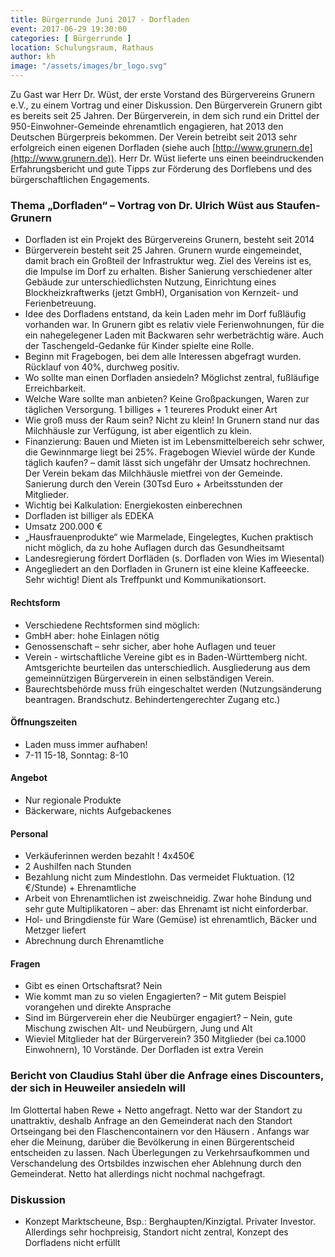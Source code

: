 ```yaml
---
title: Bürgerrunde Juni 2017 - Dorfladen
event: 2017-06-29 19:30:00
categories: [ Bürgerrunde ]
location: Schulungsraum, Rathaus
author: kh
image: "/assets/images/br_logo.svg"
--- 
```


Zu Gast war Herr Dr. Wüst, der erste Vorstand des Bürgervereins Grunern e.V., zu einem Vortrag und einer Diskussion. 
Den Bürgerverein Grunern gibt es bereits seit 25 Jahren. Der Bürgerverein, in dem sich rund ein Drittel der 950-Einwohner-Gemeinde ehrenamtlich engagieren, hat 2013 den Deutschen Bürgerpreis bekommen. Der Verein betreibt seit 2013 sehr erfolgreich einen eigenen Dorfladen (siehe auch [http://www.grunern.de](http://www.grunern.de)). Herr Dr. Wüst lieferte uns einen beeindruckenden Erfahrungsbericht und gute Tipps zur Förderung des Dorflebens und des bürgerschaftlichen Engagements. 

### Thema „Dorfladen“ – Vortrag von Dr. Ulrich Wüst aus Staufen-Grunern
- Dorfladen ist ein Projekt des Bürgervereins Grunern, besteht seit 2014
- Bürgerverein besteht seit 25 Jahren. Grunern wurde eingemeindet, damit brach ein Großteil der Infrastruktur weg. Ziel des Vereins ist es, die Impulse im Dorf zu erhalten. Bisher Sanierung verschiedener alter Gebäude zur unterschiedlichsten Nutzung, Einrichtung eines Blockheizkraftwerks (jetzt GmbH), Organisation von Kernzeit- und Ferienbetreuung.
- Idee des Dorfladens entstand, da kein Laden mehr im Dorf fußläufig vorhanden war. In Grunern gibt es relativ viele Ferienwohnungen, für die ein nahegelegener Laden mit Backwaren sehr werbeträchtig wäre. Auch der Taschengeld-Gedanke für Kinder spielte eine Rolle.
- Beginn mit Fragebogen, bei dem alle Interessen abgefragt wurden. Rücklauf von 40%, durchweg positiv.
- Wo sollte man einen Dorfladen ansiedeln? Möglichst zentral, fußläufige Erreichbarkeit.
- Welche Ware sollte man anbieten? Keine Großpackungen, Waren zur täglichen Versorgung. 1 billiges + 1 teureres Produkt einer Art
- Wie groß muss der Raum sein? Nicht zu klein! In Grunern stand nur das Milchhäusle zur Verfügung, ist aber eigentlich zu klein.
- Finanzierung: Bauen und Mieten ist im Lebensmittelbereich sehr schwer, die Gewinnmarge liegt bei 25%. Fragebogen Wieviel würde der Kunde täglich kaufen? – damit lässt sich ungefähr der Umsatz hochrechnen. Der Verein bekam das Milchhäusle mietfrei von der Gemeinde. Sanierung durch den Verein (30Tsd Euro + Arbeitsstunden der Mitglieder.
- Wichtig bei Kalkulation: Energiekosten einberechnen
- Dorfladen ist billiger als EDEKA
- Umsatz 200.000 €
- „Hausfrauenprodukte“ wie Marmelade, Eingelegtes, Kuchen praktisch nicht möglich, da zu hohe Auflagen durch das Gesundheitsamt
- Landesregierung fördert Dorfläden (s. Dorfladen von Wies im Wiesental)
- Angegliedert an den Dorfladen in Grunern ist eine kleine Kaffeeecke. Sehr wichtig! Dient als Treffpunkt und Kommunikationsort.

#### Rechtsform
- Verschiedene Rechtsformen sind möglich:
- GmbH aber: hohe Einlagen nötig
- Genossenschaft – sehr sicher, aber hohe Auflagen und teuer
- Verein - wirtschaftliche Vereine gibt es in Baden-Württemberg nicht. Amtsgerichte beurteilen das unterschiedlich. Ausgliederung aus dem gemeinnützigen Bürgerverein in einen selbständigen Verein.
- Baurechtsbehörde muss früh eingeschaltet werden (Nutzungsänderung beantragen. Brandschutz. Behindertengerechter Zugang etc.)

#### Öffnungszeiten
- Laden muss immer aufhaben!
- 7-11 15-18, Sonntag: 8-10

#### Angebot
- Nur regionale Produkte
- Bäckerware, nichts Aufgebackenes

#### Personal
- Verkäuferinnen werden bezahlt ! 4x450€
- 2 Aushilfen nach Stunden
- Bezahlung nicht zum Mindestlohn. Das vermeidet Fluktuation. (12 €/Stunde) + Ehrenamtliche
- Arbeit von Ehrenamtlichen ist zweischneidig. Zwar hohe Bindung und sehr gute Multiplikatoren – aber: das Ehrenamt ist nicht einforderbar.
- Hol- und Bringdienste für Ware (Gemüse) ist ehrenamtlich, Bäcker und Metzger liefert
- Abrechnung durch Ehrenamtliche

#### Fragen
- Gibt es einen Ortschaftsrat? Nein
- Wie kommt man zu so vielen Engagierten? – Mit gutem Beispiel vorangehen und direkte Ansprache
- Sind im Bürgerverein eher die Neubürger engagiert? – Nein, gute Mischung zwischen Alt- und Neubürgern, Jung und Alt
- Wieviel Mitglieder hat der Bürgerverein? 350 Mitglieder (bei ca.1000 Einwohnern), 10 Vorstände. Der Dorfladen ist extra Verein

### Bericht von Claudius Stahl über die Anfrage eines Discounters, der sich in Heuweiler ansiedeln will
Im Glottertal haben Rewe + Netto angefragt. Netto war der Standort zu unattraktiv, deshalb Anfrage an den Gemeinderat nach den Standort Ortseingang bei den Flaschencontainern vor den Häusern . Anfangs war eher die Meinung, darüber die Bevölkerung in einen Bürgerentscheid entscheiden zu lassen. Nach Überlegungen zu Verkehrsaufkommen und Verschandelung des Ortsbildes inzwischen eher Ablehnung durch den Gemeinderat. Netto hat allerdings nicht nochmal nachgefragt.

### Diskussion
- Konzept Marktscheune, Bsp.: Berghaupten/Kinzigtal. Privater Investor. Allerdings sehr hochpreisig, Standort nicht zentral, Konzept des Dorfladens nicht erfüllt

